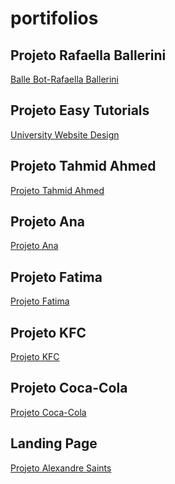 # portifolios

<p>
<h2>Projeto Rafaella Ballerini</h2>
<a href="https://richard-martins.github.io/portifolios/Balle%20Bot-Rafaella%20Ballerini/">Balle Bot-Rafaella Ballerini</a>
 </p>

<p>
<h2>Projeto Easy Tutorials</h2>
<a href="https://richard-martins.github.io/portifolios/University%20Website%20Design/#">University Website Design</a>
 </p>

<p>
<h2>Projeto Tahmid Ahmed</h2>
<a href="https://richard-martins.github.io/portifolios/portfolio-Tahmid%20Ahmed/">Projeto Tahmid Ahmed</a>
 </p>

<p>
<h2>Projeto Ana</h2>
<a href="https://richard-martins.github.io/portifolios/projeto-ana/">Projeto Ana</a>
 </p>

<p>
<h2>Projeto Fatima</h2>
<a href="https://richard-martins.github.io/portifolios/projeto-fatima/">Projeto Fatima</a>
 </p>

<p>
<h2>Projeto KFC</h2>
<a href="https://richard-martins.github.io/portifolios/projeto-kfc/">Projeto KFC</a>
 </p>

<p>
<h2>Projeto Coca-Cola</h2>
<a href="https://richard-martins.github.io/portifolios/projeto-coca-cola/">Projeto Coca-Cola</a>
 </p>
 
 <p>
<h2>Landing Page</h2>
<a href="https://richard-martins.github.io/portifolios/Landing%20Page-Alexandre%20Saints/">Projeto Alexandre Saints</a>
 </p>


